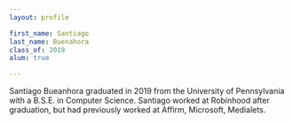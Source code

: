 ```yaml
---
layout: profile

first_name: Santiago
last_name: Buenahora
class_of: 2019
alum: true

---
```


<!-- @format -->
Santiago Bueanhora graduated in 2019 from the University of Pennsylvania with a B.S.E. in Computer Science. Santiago worked at Robinhood after graduation, but had previously worked at Affirm, Microsoft, Medialets.
